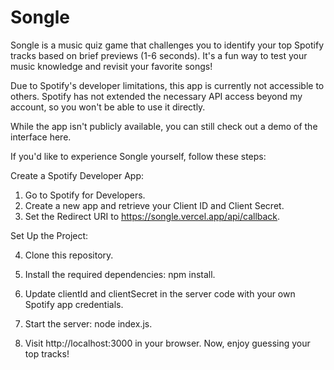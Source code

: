 # Songle

Songle is a music quiz game that challenges you to identify your top Spotify tracks based on brief previews (1-6 seconds). It's a fun way to test your music knowledge and revisit your favorite songs!

Due to Spotify's developer limitations, this app is currently not accessible to others. Spotify has not extended the necessary API access beyond my account, so you won't be able to use it directly.

While the app isn't publicly available, you can still check out a demo of the interface here.

If you'd like to experience Songle yourself, follow these steps:

Create a Spotify Developer App:

1. Go to Spotify for Developers.
2. Create a new app and retrieve your Client ID and Client Secret.
3. Set the Redirect URI to https://songle.vercel.app/api/callback.

Set Up the Project:

4. Clone this repository.
5. Install the required dependencies: npm install.
6. Update clientId and clientSecret in the server code with your own Spotify app credentials.

7. Start the server: node index.js.
8. Visit http://localhost:3000 in your browser.
   Now, enjoy guessing your top tracks!
